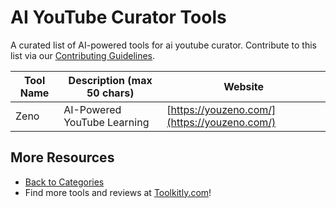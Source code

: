 # AI YouTube Curator Tools

A curated list of AI-powered tools for ai youtube curator. Contribute to this list via our [Contributing Guidelines](../CONTRIBUTING.md).

| Tool Name | Description (max 50 chars) | Website |
|-----------|----------------------------|---------|
| Zeno | AI-Powered YouTube Learning | [https://youzeno.com/](https://youzeno.com/) |

## More Resources
- [Back to Categories](../README.md)
- Find more tools and reviews at [Toolkitly.com](https://toolkitly.com)!
